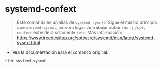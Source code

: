 # systemd-confext

> Este comando es un alias de `systemd-sysext`.
> Sigue el mismo principio que `systemd-sysext`, pero en lugar de trabajar sobre `/usr` y `/opt`, `confext` extenderá solamente `/etc`.
> Más información: <https://www.freedesktop.org/software/systemd/man/latest/systemd-sysext.html>.

- Vea la documentación para el comando original:

`tldr systemd-sysext`

